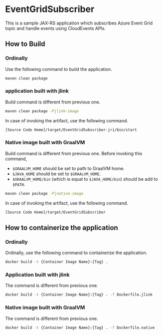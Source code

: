 # EventGridSubscriber

This is a sample JAX-RS application which subscribes Azure Event Grid topic and handle events using CloudEvents APIs.

## How to Build

### Ordinally

Use the following command to build the application.

```bash
maven clean package
```

### application built with jlink

Build command is different from previous one.

```bash
maven clean package -Pjlink-image
```

In case of invoking the artifact, use the following command.

```bash
[Source Code Home]/target/EventGridSubscriber-jri/bin/start
```

### Native image built with GraalVM

Build command is different from previous one. Before invoking this command,
- `$GRAALVM_HOME` should be set to path to GraalVM home.
- `$JAVA_HOME` should be set to `$GRAALVM_HOME`.
- `$GRAALVM_HOME/bin` (which is equal to `$JAVA_HOME/bin`) should be add to `$PATH`.

```bash
maven clean package -Pjnative-image
```

In case of invoking the artifact, use the following command.

```bash
[Source Code Home]/target/EventGridSubscriber
```

## How to containerize the application

### Ordinally

Ordinally, use the following command to containerize the application.
```bash
docker build -t {Container Image Name}:{Tag} .
```

### Application built with jlink

The command is different from previous one.
```bash
docker build -t {Container Image Name}:{Tag} . -f Dockerfile.jlink
```

### Native image built with GraalVM

The command is different from previous one.
```bash
docker build -t {Container Image Name}:{Tag} . -f Dockerfile.native
```
